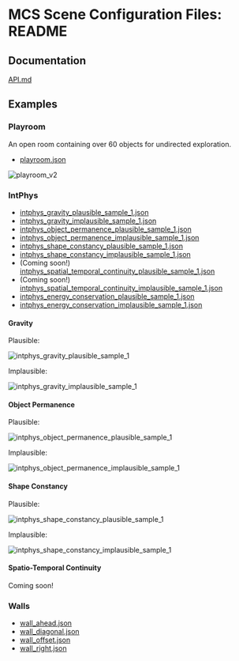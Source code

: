 # MCS Scene Configuration Files: README

## Documentation

[API.md](./API.md)

## Examples

### Playroom

An open room containing over 60 objects for undirected exploration.

- [playroom.json](./playroom.json)

![playroom_v2](./images/playroom_v2.gif)

### IntPhys

- [intphys_gravity_plausible_sample_1.json](./intphys_gravity_plausible_sample_1.json)
- [intphys_gravity_implausible_sample_1.json](./intphys_gravity_implausible_sample_1.json)
- [intphys_object_permanence_plausible_sample_1.json](./intphys_object_permanence_plausible_sample_1.json)
- [intphys_object_permanence_implausible_sample_1.json](./intphys_object_permanence_implausible_sample_1.json)
- [intphys_shape_constancy_plausible_sample_1.json](./intphys_shape_constancy_plausible_sample_1.json)
- [intphys_shape_constancy_implausible_sample_1.json](./intphys_shape_constancy_implausible_sample_1.json)
- (Coming soon!) [intphys_spatial_temporal_continuity_plausible_sample_1.json](./intphys_spatial_temporal_continuity_plausible_sample_1.json)
- (Coming soon!) [intphys_spatial_temporal_continuity_implausible_sample_1.json](./intphys_spatial_temporal_continuity_implausible_sample_1.json)
- [intphys_energy_conservation_plausible_sample_1.json](./intphys_energy_conservation_plausible_sample_1.json)
- [intphys_energy_conservation_implausible_sample_1.json](./intphys_energy_conservation_implausible_sample_1.json)

#### Gravity

Plausible:

![intphys_gravity_plausible_sample_1](./images/intphys_gravity_plausible_sample_1.gif)

Implausible:

![intphys_gravity_implausible_sample_1](./images/intphys_gravity_implausible_sample_1.gif)

#### Object Permanence

Plausible:

![intphys_object_permanence_plausible_sample_1](./images/intphys_object_permanence_plausible_sample_1.gif)

Implausible:

![intphys_object_permanence_implausible_sample_1](./images/intphys_object_permanence_implausible_sample_1.gif)

#### Shape Constancy

Plausible:

![intphys_shape_constancy_plausible_sample_1](./images/intphys_shape_constancy_plausible_sample_1.gif)

Implausible:

![intphys_shape_constancy_implausible_sample_1](./images/intphys_shape_constancy_implausible_sample_1.gif)

#### Spatio-Temporal Continuity

Coming soon!

### Walls

- [wall_ahead.json](./wall_ahead.json)
- [wall_diagonal.json](./wall_diagonal.json)
- [wall_offset.json](./wall_offset.json)
- [wall_right.json](./wall_right.json)

